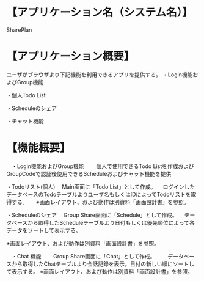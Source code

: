 # 【アプリケーション名（システム名）】
SharePlan
# 【アプリケーション概要】
ユーザがブラウザより下記機能を利用できるアプリを提供する。
・Login機能およびGroup機能

・個人Todo List

・Scheduleのシェア

・チャット機能
# 【機能概要】
　・Login機能およびGroup機能
　　個人で使用できるTodo Listを作成およびGroupCodeで認証後使用できるScheduleおよびチャット機能を提供

・Todoリスト(個人)
　Main画面に「Todo List」として作成。
　ログインしたデータベースのTodoテーブルよりユーザ名もしくはIDによってTodoリストを取得する。
　
※画面レイアウト、および動作は別資料「画面設計書」を参照。

・Scheduleのシェア
　Group Share画面に「Schedule」として作成。
　データベースから取得したScheduleテーブルより日付もしくは優先順位によって各データをソートして表示する。

※画面レイアウト、および動作は別資料「画面設計書」を参照。

　・Chat 機能
　　Group Share画面に「Chat」として作成。
　　データベースから取得したChatテーブルより会話記録を表示。日付の新しい順にソートして表示する。
※画面レイアウト、および動作は別資料「画面設計書」を参照。


